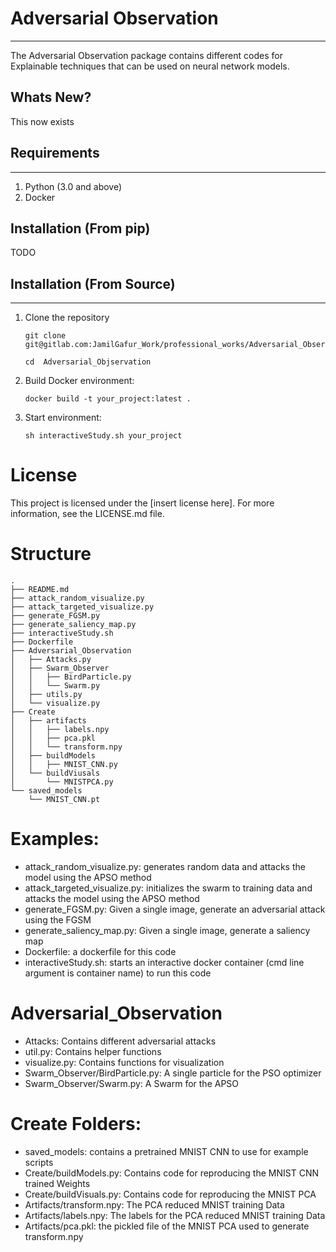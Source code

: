 # Adversarial Observation
---

The Adversarial Observation package contains different codes for Explainable techniques that can be used on neural network models.

## Whats New?
This now exists



## Requirements
---
1. Python (3.0 and above)
2. Docker

## Installation (From pip)
TODO

## Installation (From Source)
---
1. Clone the repository 
    
    ```
    git clone git@gitlab.com:JamilGafur_Work/professional_works/Adversarial_Observation.git

    cd  Adversarial_Objservation
    ```

2. Build Docker environment:
    ```
    docker build -t your_project:latest .
    ```

3. Start environment:
    ```
    sh interactiveStudy.sh your_project
    ```

# License

This project is licensed under the [insert license here]. For more information, see the LICENSE.md file.



# Structure
```
.
├── README.md
├── attack_random_visualize.py
├── attack_targeted_visualize.py
├── generate_FGSM.py
├── generate_saliency_map.py
├── interactiveStudy.sh
├── Dockerfile
├── Adversarial_Observation
│   ├── Attacks.py
│   ├── Swarm_Observer
│   │   ├── BirdParticle.py
│   │   └── Swarm.py
│   ├── utils.py
│   └── visualize.py
├── Create
│   ├── artifacts
│   │   ├── labels.npy
│   │   ├── pca.pkl
│   │   └── transform.npy
│   ├── buildModels
│   │   ├── MNIST_CNN.py
│   └── buildViusals
│       └── MNISTPCA.py
└── saved_models
    └── MNIST_CNN.pt
```

# Examples:
* attack_random_visualize.py: generates random data and attacks the model using the APSO method
* attack_targeted_visualize.py: initializes the swarm to training data and attacks the model using the APSO method
* generate_FGSM.py: Given a single image, generate an adversarial attack using the FGSM
* generate_saliency_map.py: Given a single image, generate a saliency map
* Dockerfile: a dockerfile for this code
* interactiveStudy.sh: starts an interactive docker container (cmd line argument is container name) to run this code


# Adversarial_Observation

* Attacks: Contains different adversarial attacks
* util.py: Contains helper functions
* visualize.py: Contains functions for visualization
* Swarm_Observer/BirdParticle.py: A single particle for the PSO optimizer
* Swarm_Observer/Swarm.py: A Swarm for the APSO


# Create Folders:

* saved_models: contains a pretrained MNIST CNN to use for example scripts
* Create/buildModels.py: Contains code for reproducing the MNIST CNN trained Weights
* Create/buildVisuals.py: Contains code for reproducing the MNIST PCA
* Artifacts/transform.npy: The PCA reduced MNIST training Data
* Artifacts/labels.npy: The labels for the PCA reduced MNIST training Data
* Artifacts/pca.pkl: the pickled file of the MNIST PCA used to generate transform.npy